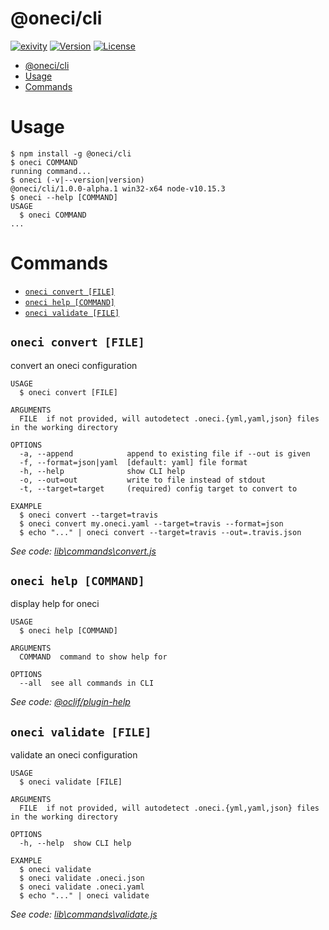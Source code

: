 # @oneci/cli

[![exivity](https://img.shields.io/badge/♥-exivity-5cccea.svg)](https://exivity.com)
[![Version](https://img.shields.io/npm/v/@oneci/cli.svg)](https://npmjs.org/package/@oneci/cli)
[![License](https://img.shields.io/npm/l/@oneci/cli.svg)](https://github.com/exivity/oneci/blob/master/package.json)

<!-- toc -->
* [@oneci/cli](#onecicli)
* [Usage](#usage)
* [Commands](#commands)
<!-- tocstop -->

# Usage

<!-- usage -->
```sh-session
$ npm install -g @oneci/cli
$ oneci COMMAND
running command...
$ oneci (-v|--version|version)
@oneci/cli/1.0.0-alpha.1 win32-x64 node-v10.15.3
$ oneci --help [COMMAND]
USAGE
  $ oneci COMMAND
...
```
<!-- usagestop -->

# Commands

<!-- commands -->
* [`oneci convert [FILE]`](#oneci-convert-file)
* [`oneci help [COMMAND]`](#oneci-help-command)
* [`oneci validate [FILE]`](#oneci-validate-file)

## `oneci convert [FILE]`

convert an oneci configuration

```
USAGE
  $ oneci convert [FILE]

ARGUMENTS
  FILE  if not provided, will autodetect .oneci.{yml,yaml,json} files in the working directory

OPTIONS
  -a, --append            append to existing file if --out is given
  -f, --format=json|yaml  [default: yaml] file format
  -h, --help              show CLI help
  -o, --out=out           write to file instead of stdout
  -t, --target=target     (required) config target to convert to

EXAMPLE
  $ oneci convert --target=travis
  $ oneci convert my.oneci.yaml --target=travis --format=json
  $ echo "..." | oneci convert --target=travis --out=.travis.json
```

_See code: [lib\commands\convert.js](https://github.com/exivity/oneci/blob/v1.0.0-alpha.1/lib\commands\convert.js)_

## `oneci help [COMMAND]`

display help for oneci

```
USAGE
  $ oneci help [COMMAND]

ARGUMENTS
  COMMAND  command to show help for

OPTIONS
  --all  see all commands in CLI
```

_See code: [@oclif/plugin-help](https://github.com/oclif/plugin-help/blob/v2.1.6/src\commands\help.ts)_

## `oneci validate [FILE]`

validate an oneci configuration

```
USAGE
  $ oneci validate [FILE]

ARGUMENTS
  FILE  if not provided, will autodetect .oneci.{yml,yaml,json} files in the working directory

OPTIONS
  -h, --help  show CLI help

EXAMPLE
  $ oneci validate
  $ oneci validate .oneci.json
  $ oneci validate .oneci.yaml
  $ echo "..." | oneci validate
```

_See code: [lib\commands\validate.js](https://github.com/exivity/oneci/blob/v1.0.0-alpha.1/lib\commands\validate.js)_
<!-- commandsstop -->
